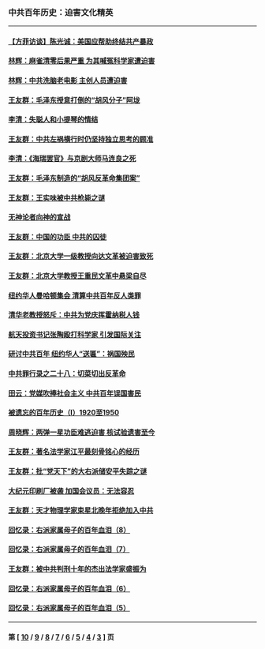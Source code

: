 ### 中共百年历史：迫害文化精英
---
#### [【方菲访谈】陈光诚：美国应帮助终结共产暴政](../../pages/nf1176111/n13759521.md?07050430) 
#### [林辉：麻雀清零后果严重 为其喊冤科学家遭迫害](../../pages/nf1176111/n13746900.md?07050430) 
#### [林辉：中共洗脑老电影 主创人员遭迫害](../../pages/nf1176111/n13699437.md?07050430) 
#### [王友群：毛泽东授意打倒的“胡风分子”阿垅](../../pages/nf1176111/n13592541.md?07050430) 
#### [李清：失聪人和小提琴的情结](../../pages/nf1176111/n13459280.md?07050430) 
#### [王友群：中共左祸横行时仍坚持独立思考的顾准](../../pages/nf1176111/n13444722.md?07050430) 
#### [李清：《海瑞罢官》与京剧大师马连良之死](../../pages/nf1176111/n13412316.md?07050430) 
#### [王友群：毛泽东制造的“胡风反革命集团案”](../../pages/nf1176111/n13324909.md?07050430) 
#### [王友群：王实味被中共枪毙之谜](../../pages/nf1176111/n13307502.md?07050430) 
#### [无神论者向神的宣战](../../pages/nf1176111/n13281535.md?07050430) 
#### [王友群：中国的功臣 中共的囚徒](../../pages/nf1176111/n13291790.md?07050430) 
#### [王友群：北京大学一级教授向达文革被迫害致死](../../pages/nf1176111/n13150966.md?07050430) 
#### [王友群：北京大学教授王重民文革中悬梁自尽](../../pages/nf1176111/n13084645.md?07050430) 
#### [纽约华人曼哈顿集会 清算中共百年反人类罪](../../pages/nf1176111/n13084157.md?07050430) 
#### [清华老教授怒斥：中共为党庆挥霍纳税人钱](../../pages/nf1176111/n13071430.md?07050430) 
#### [航天投资书记张陶殴打科学家 引发国际关注](../../pages/nf1176111/n13069132.md?07050430) 
#### [研讨中共百年 纽约华人“送匾”：祸国殃民](../../pages/nf1176111/n13057367.md?07050430) 
#### [中共罪行录之二十八：切菜切出反革命](../../pages/nf1176111/n13030600.md?07050430) 
#### [田云：党媒吹捧社会主义 中共百年误国害民](../../pages/nf1176111/n13006682.md?07050430) 
#### [被遗忘的百年历史（I）1920至1950](../../pages/nf1176111/n12986411.md?07050430) 
#### [周晓辉：两弹一星功臣难逃迫害 核试验遗害至今](../../pages/nf1176111/n12974997.md?07050430) 
#### [王友群：著名法学家江平最刻骨铭心的经历](../../pages/nf1176111/n12970787.md?07050430) 
#### [王友群：批“党天下”的大右派储安平失踪之谜](../../pages/nf1176111/n12954229.md?07050430) 
#### [大纪元印刷厂被袭 加国会议员：无法容忍](../../pages/nf1176111/n12883028.md?07050430) 
#### [王友群：天才物理学家束星北晚年拒绝加入中共](../../pages/nf1176111/n12792913.md?07050430) 
#### [回忆录：右派家属母子的百年血泪（8）](../../pages/nf1176111/n12706196.md?07050430) 
#### [回忆录：右派家属母子的百年血泪（7）](../../pages/nf1176111/n12706191.md?07050430) 
#### [王友群：被中共判刑十年的杰出法学家盛振为](../../pages/nf1176111/n12706141.md?07050430) 
#### [回忆录：右派家属母子的百年血泪（6）](../../pages/nf1176111/n12698863.md?07050430) 
#### [回忆录：右派家属母子的百年血泪（5）](../../pages/nf1176111/n12692515.md?07050430) 

---
#### 第 [ [10](./10.md?07050430) / [9](./9.md?07050430) / [8](./8.md?07050430) / [7](./7.md?07050430) / [6](./6.md?07050430) / [5](./5.md?07050430) / [4](./4.md?07050430) / [3](./3.md?07050430) ] 页
